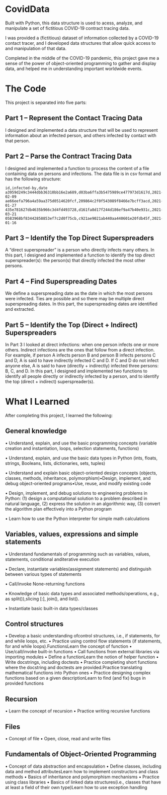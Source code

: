 <h1>CovidData</h1>

Built with Python, this data structure is used to acess, analyze, and manipulate a set of fictitious COVID-19 contract tracing data.

I was provided a (fictitious) dataset of information collected by a COVID-19 contact tracer, and I developed data structures that allow quick access to and manipulation of that data. 

Completed in the middle of the COVID-19 pandemic, this project gave me a sense of the power of object-oriented programming to gather and display data, and helped me in understanding important worldwide events. 

<h1>The Code</h1>

This project is separated into five parts: 

<h2>Part 1 – Represent the Contact Tracing Data</h2>
I designed and implemented a data structure that will be used to represent information about an infected person, and others infected by contact with that person.

<h2>Part 2 – Parse the Contract Tracing Data</h2>
I designed and implemented a function to process the content of a file containing data on persons and infections. The data file is in csv format and has the following structure:

    id,infected-by,date a3959d249c3444dbb36310bb16e2a689,d03ba6ffa3b5475989ce477973d1617d,2021-02-09 ae66eefa796a4a59aa375d0514620fcf,209864c2f0f543089f8466e7bcff3acd,2021-01-27 435e781627db4635b966c3d4fd493728,d161fa8d17f244d186ef9a47b40e931c,2021-03-21 0583968bf83442858853ef7c2d0f75cb,c921ae9021ab440aa440601e20fdb45f,2021-01-16

<h2>Part 3 – Identify the Top Direct Superspreaders</h2>
A “direct superspreader” is a person who directly infects many others. In this part, I designed and implemented a function to identify the top direct superspreader(s): the person(s) that directly infected the most other persons.

<h2>Part 4 – Find Superspreading Dates</h2>
We define a superspreading date as the date in which the most persons were infected. Ties are possible and so there may be multiple direct superspreading dates. In this part, the superspreading dates are identified and extracted. 

<h2>Part 5 – Identify the Top (Direct + Indirect) Superspreaders</h2>
In Part 3 I looked at direct infections: when one person infects one or more others. Indirect infections are the ones that follow from a direct infection. For example, if person A infects person B and person B infects persons C and D, A is said to have indirectly infected C and D. If C and D do not infect anyone else, A is said to have (directly + indirectly) infected three persons: B, C, and D. In this part, I designed and implemented two functions to identify all people directly or indirectly infected by a person, and to identify the top (direct + indirect) superspreader(s).

<h1>What I Learned</h1>
After completing this project, I learned the following:

<h2>General knowledge</h2>
• Understand, explain, and use the basic programming concepts (variable creation and instantiation, loops, selection statements, functions)

• Understand, explain, and use the basic data types in Python (ints, floats, strings, Booleans, lists, dictionaries, sets, tuples)

• Understand and explain basic object-oriented design concepts (objects, classes, methods, inheritance, polymorphism)•Design, implement, and debug object-oriented programs•Use, reuse, and modify existing code

• Design, implement, and debug solutions to engineering problems in Python: (1) design a computational solution to a problem described in natural language, (2) express the solution in an algorithmic way, (3) convert the algorithm plan effectively into a Python program

• Learn how to use the Python interpreter for simple math calculations

<h2>Variables, values, expressions and simple statements</h2>
• Understand fundamentals of programming such as variables, values, statements, conditional anditerative execution

• Declare, instantiate variables(assignment statements) and distinguish between various types of statements

• Call/invoke None-returning functions

• Knowledge of basic data types and associated methods/operations, e.g., as split()),slicing [:], join(), and list().

• Instantiate basic built-in data types/classes

<h2>Control structures</h2>
• Develop a basic understanding ofcontrol structures, i.e., if statements, for and while loops, etc.
• Practice using control flow statements (if statements, for and while loops).FunctionsLearn the concept of function
• Use/call/invoke built-in functions
• Call functions from external libraries via importing modules
• Define a functionLearn the notion of helper function
• Write docstrings, including doctests
• Practice completing short functions where the docstring and doctests are provided.Practice translating mathematical functions into Python ones
• Practice designing complex functions based on a given descriptionLearn to find (and fix) bugs in provided functions

<h2>Recursion</h2>
• Learn the concept of recursion
• Practice writing recursive functions

<h2>Files</h2>
• Concept of file
• Open, close, read and write files

<h2>Fundamentals of Object-Oriented Programming</h2>
• Concept of data abstraction and encapsulation
• Define classes, including data and method attributesLearn how to implement constructors and class methods
• Basics of inheritance and polymorphism mechanisms
• Practice using class libraries
• Basics of linked data structures(i.e., classes that have at least a field of their own type)Learn how to use exception handling 
